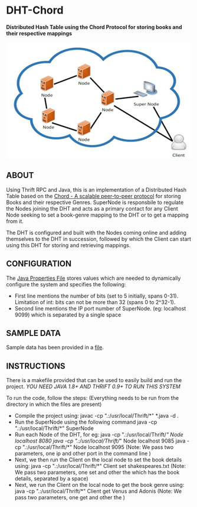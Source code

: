 # DHT-Chord
#### Distributed Hash Table using the Chord Protocol for storing books and their respective mappings

![dht image](dht.PNG)

## ABOUT

Using Thrift RPC and Java, this is an implementation of a Distributed Hash Table based on the [Chord - A scalable peer-to-peer protocol](https://pdos.csail.mit.edu/papers/chord:sigcomm01/chord_sigcomm.pdf)
for storing Books and their respective Genres. SuperNode is responsbile to regulate the Nodes joining the DHT and acts as a primary contact for any
Client Node seeking to set a book-genre mapping to the DHT or to get a mapping from it.

The DHT is configured and built with the Nodes coming online and adding themselves to
the DHT in succession, followed by which the Client can start using this DHT for storing and retrieving mappings.

## CONFIGURATION

The [Java Properties File](gen-java/config.txt) stores values which are needed to dynamically configure the system and specifies the following:
* First line mentions the number of bits (set to 5 initially, spans 0-31). Limitation of int: bits can not be more than 32 (spans 0 to 2^32-1).
* Second line mentions the IP port number of SuperNode. (eg: localhost 9099) which is separated by a single space

## SAMPLE DATA

Sample data has been provided in a [file](gen-java/shakespeares.txt).

## INSTRUCTIONS

There is a makefile provided that can be used to easily build and run the project.
*YOU NEED JAVA 1.8+ AND THRIFT 0.9+ TO RUN THIS SYSTEM*

To run the code, follow the steps:
(Everything needs to be run from the directory in which the files are present)
* Compile the project using:
  javac -cp ".:/usr/local/Thrift/*" *.java -d .
* Run the SuperNode using the following command
  java -cp ".:/usr/local/Thrift/*" SuperNode
* Run each Node of the DHT, for eg:
  java -cp ".:/usr/local/Thrift/*" Node localhost 8080
  java -cp ".:/usr/local/Thrift/*" Node localhost 9085
  java -cp ".:/usr/local/Thrift/*" Node localhost 9095
  (Note: We pass two parameters, one ip and other port in the command line )
* Next, we then run the Client on the local node to set the book details using:
  java -cp ".:/usr/local/Thrift/*" Client set shakespeares.txt
  (Note: We pass two parameters, one set and other the <fileName> which has the book details,   separated by a space)
* Next, we run the Client on the local node to get the book genre using:
  java -cp ".:/usr/local/Thrift/*" Client get Venus and Adonis
  (Note: We pass two parameters, one get and other the <bookName>)


